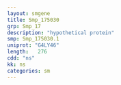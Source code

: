 ```yaml
---
layout: smgene
title: Smp_175030
grp: Smp_17
description: "hypothetical protein"
smp: Smp_175030.1
uniprot: "G4LY46"
length:   276
cdd: "ns"
kk: ns
categories: sm
---
```


